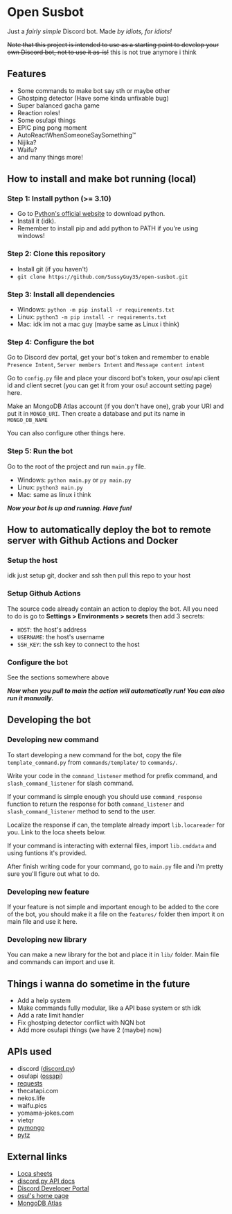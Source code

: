 # Open Susbot

Just a *fairly simple* Discord bot. Made _by idiots, for idiots!_

~~Note that this project is intended to use as a starting point to develop your own Discord bot, not to use it as-is!~~ this is not true anymore i think

## Features
- Some commands to make bot say sth or maybe other
- Ghostping detector (Have some kinda unfixable bug)
- Super balanced gacha game
- Reaction roles!
- Some osu!api things
- EPIC ping pong moment
- AutoReactWhenSomeoneSaySomething™
- Nijika?
- Waifu?
- and many things more!

## How to install and make bot running (local)

### Step 1: Install python (>= 3.10)

- Go to [Python's official website](https://www.python.org/) to download python.
- Install it (idk).
- Remember to install pip and add python to PATH if you're using windows!

### Step 2: Clone this repository
- Install git (if you haven't)
- `git clone https://github.com/SussyGuy35/open-susbot.git`
### Step 3: Install all dependencies

- Windows: `python -m pip install -r requirements.txt`
- Linux: `python3 -m pip install -r requirements.txt`
- Mac: idk im not a mac guy (maybe same as Linux i think)

### Step 4: Configure the bot
Go to Discord dev portal, get your bot's token and remember to enable `Presence Intent`, `Server members Intent` and `Message content intent`

Go to `config.py` file and place your discord bot's token, your osu!api client id and client secret (you can get it from your osu! account setting page) here.

Make an MongoDB Atlas account (if you don't have one), grab your URI and put it in `MONGO_URI`. Then create a database and put its name in `MONGO_DB_NAME`

You can also configure other things here.

### Step 5: Run the bot
Go to the root of the project and run `main.py` file.
- Windows: `python main.py` or `py main.py`
- Linux: `python3 main.py`
- Mac: same as linux i think

**_Now your bot is up and running. Have fun!_**

## How to automatically deploy the bot to remote server with Github Actions and Docker

### Setup the host
idk just setup git, docker and ssh
then pull this repo to your host

### Setup Github Actions
The source code already contain an action to deploy the bot. All you need to do is go to **Settings > Environments > secrets** then add 3 secrets:
- `HOST`: the host's address
- `USERNAME`: the host's username
- `SSH_KEY`: the ssh key to connect to the host

### Configure the bot
See the sections somewhere above

**_Now when you pull to main the action will automatically run! You can also run it manually._**

## Developing the bot
### Developing new command
To start developing a new command for the bot, copy the file `template_command.py` from `commands/template/` to `commands/`.

Write your code in the `command_listener` method for prefix command, and `slash_command_listener` for slash command.

If your command is simple enough you should use `command_response` function to return the response for both `command_listener` and `slash_command_listener` method to send to the user.

Localize the response if can, the template already import `lib.locareader` for you. Link to the loca sheets below.

If your command is interacting with external files, import `lib.cmddata` and using funtions it's provided.

After finish writing code for your command, go to `main.py` file and i'm pretty sure you'll figure out what to do.

### Developing new feature
If your feature is not simple and important enough to be added to the core of the bot, you should make it a file on the `features/` folder then import it on main file and use it here.

### Developing new library
You can make a new library for the bot and place it in `lib/` folder. Main file and commands can import and use it.

## Things i wanna do sometime in the future
- Add a help system
- Make commands fully modular, like a API base system or sth idk
- Add a rate limit handler
- Fix ghostping detector conflict with NQN bot
- Add more osu!api things (we have 2 (maybe) now)

## APIs used
- discord ([discord.py](https://github.com/Rapptz/discord.py))
- osu!api ([ossapi](https://github.com/tybug/ossapi))
- [requests](https://github.com/psf/requests)
- thecatapi.com
- nekos.life
- waifu.pics
- yomama-jokes.com
- vietqr
- [pymongo](https://github.com/mongodb/mongo-python-driver)
- [pytz](https://github.com/stub42/pytz)

## External links
- [Loca sheets](https://docs.google.com/spreadsheets/d/1LdVClaONs9r1HDMiOU4GfBdQOD2FoPDNFSC_y6UwMF8/edit?usp=sharing)
- [discord.py API docs](https://discordpy.readthedocs.io/en/stable/api.html)
- [Discord Developer Portal](https://discord.com/developers/applications)
- [osu!'s home page](https://osu.ppy.sh)
- [MongoDB Atlas](https://cloud.mongodb.com)
